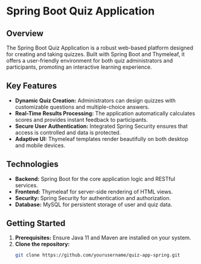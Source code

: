 # Spring Boot Quiz Application

## Overview
The Spring Boot Quiz Application is a robust web-based platform designed for creating and taking quizzes. Built with Spring Boot and Thymeleaf, it offers a user-friendly environment for both quiz administrators and participants, promoting an interactive learning experience.

## Key Features
- **Dynamic Quiz Creation:** Administrators can design quizzes with customizable questions and multiple-choice answers.
- **Real-Time Results Processing:** The application automatically calculates scores and provides instant feedback to participants.
- **Secure User Authentication:** Integrated Spring Security ensures that access is controlled and data is protected.
- **Adaptive UI:** Thymeleaf templates render beautifully on both desktop and mobile devices.

## Technologies
- **Backend:** Spring Boot for the core application logic and RESTful services.
- **Frontend:** Thymeleaf for server-side rendering of HTML views.
- **Security:** Spring Security for authentication and authorization.
- **Database:** MySQL for persistent storage of user and quiz data.

## Getting Started
1. **Prerequisites:** Ensure Java 11 and Maven are installed on your system.
2. **Clone the repository:**
   ```bash
   git clone https://github.com/yourusername/quiz-app-spring.git


